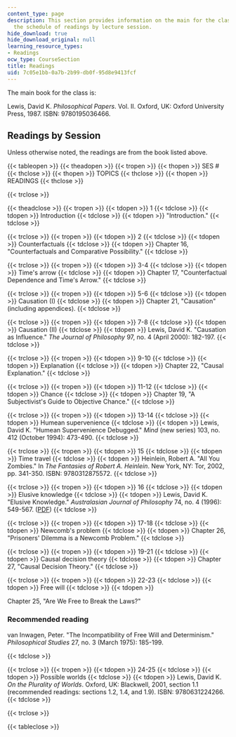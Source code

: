 ```yaml
---
content_type: page
description: This section provides information on the main for the class along with
  the schedule of readings by lecture session.
hide_download: true
hide_download_original: null
learning_resource_types:
- Readings
ocw_type: CourseSection
title: Readings
uid: 7c05e1bb-0a7b-2b99-db0f-95d8e9413fcf
---
```


The main book for the class is:

Lewis, David K. _Philosophical Papers_. Vol. II. Oxford, UK: Oxford University Press, 1987. ISBN: 9780195036466.

Readings by Session
-------------------

Unless otherwise noted, the readings are from the book listed above.

{{< tableopen >}}
{{< theadopen >}}
{{< tropen >}}
{{< thopen >}}
SES #
{{< thclose >}}
{{< thopen >}}
TOPICS
{{< thclose >}}
{{< thopen >}}
READINGS
{{< thclose >}}

{{< trclose >}}

{{< theadclose >}}
{{< tropen >}}
{{< tdopen >}}
1
{{< tdclose >}}
{{< tdopen >}}
Introduction
{{< tdclose >}}
{{< tdopen >}}
"Introduction."
{{< tdclose >}}

{{< trclose >}}
{{< tropen >}}
{{< tdopen >}}
2
{{< tdclose >}}
{{< tdopen >}}
Counterfactuals
{{< tdclose >}}
{{< tdopen >}}
Chapter 16, "Counterfactuals and Comparative Possibility."
{{< tdclose >}}

{{< trclose >}}
{{< tropen >}}
{{< tdopen >}}
3-4
{{< tdclose >}}
{{< tdopen >}}
Time's arrow
{{< tdclose >}}
{{< tdopen >}}
Chapter 17, "Counterfactual Dependence and Time's Arrow."
{{< tdclose >}}

{{< trclose >}}
{{< tropen >}}
{{< tdopen >}}
5-6
{{< tdclose >}}
{{< tdopen >}}
Causation (I)
{{< tdclose >}}
{{< tdopen >}}
Chapter 21, "Causation" (including appendices).
{{< tdclose >}}

{{< trclose >}}
{{< tropen >}}
{{< tdopen >}}
7-8
{{< tdclose >}}
{{< tdopen >}}
Causation (II)
{{< tdclose >}}
{{< tdopen >}}
Lewis, David K. "Causation as Influence." _The Journal of Philosophy_ 97, no. 4 (April 2000): 182-197.
{{< tdclose >}}

{{< trclose >}}
{{< tropen >}}
{{< tdopen >}}
9-10
{{< tdclose >}}
{{< tdopen >}}
Explanation
{{< tdclose >}}
{{< tdopen >}}
Chapter 22, "Causal Explanation."
{{< tdclose >}}

{{< trclose >}}
{{< tropen >}}
{{< tdopen >}}
11-12
{{< tdclose >}}
{{< tdopen >}}
Chance
{{< tdclose >}}
{{< tdopen >}}
Chapter 19, "A Subjectivist's Guide to Objective Chance."
{{< tdclose >}}

{{< trclose >}}
{{< tropen >}}
{{< tdopen >}}
13-14
{{< tdclose >}}
{{< tdopen >}}
Humean supervenience
{{< tdclose >}}
{{< tdopen >}}
Lewis, David K. "Humean Supervenience Debugged." _Mind_ (new series) 103, no. 412 (October 1994): 473-490.
{{< tdclose >}}

{{< trclose >}}
{{< tropen >}}
{{< tdopen >}}
15
{{< tdclose >}}
{{< tdopen >}}
Time travel
{{< tdclose >}}
{{< tdopen >}}
Heinlein, Robert A. "All You Zombies." In _The Fantasies of Robert A. Heinlein_. New York, NY: Tor, 2002, pp. 341-350. ISBN: 9780312875572.
{{< tdclose >}}

{{< trclose >}}
{{< tropen >}}
{{< tdopen >}}
16
{{< tdclose >}}
{{< tdopen >}}
Elusive knowledge
{{< tdclose >}}
{{< tdopen >}}
Lewis, David K. "Elusive Knowledge." _Australasian Journal of Philosophy_ 74, no. 4 (1996): 549-567. ([PDF](https://fitelson.org/epistemology/lewis.pdf))
{{< tdclose >}}

{{< trclose >}}
{{< tropen >}}
{{< tdopen >}}
17-18
{{< tdclose >}}
{{< tdopen >}}
Newcomb's problem
{{< tdclose >}}
{{< tdopen >}}
Chapter 26, "Prisoners' Dilemma is a Newcomb Problem."
{{< tdclose >}}

{{< trclose >}}
{{< tropen >}}
{{< tdopen >}}
19-21
{{< tdclose >}}
{{< tdopen >}}
Causal decision theory
{{< tdclose >}}
{{< tdopen >}}
Chapter 27, "Causal Decision Theory."
{{< tdclose >}}

{{< trclose >}}
{{< tropen >}}
{{< tdopen >}}
22-23
{{< tdclose >}}
{{< tdopen >}}
Free will
{{< tdclose >}}
{{< tdopen >}}


Chapter 25, "Are We Free to Break the Laws?"

### Recommended reading

van Inwagen, Peter. "The Incompatibility of Free Will and Determinism." _Philosophical Studies_ 27, no. 3 (March 1975): 185-199.


{{< tdclose >}}

{{< trclose >}}
{{< tropen >}}
{{< tdopen >}}
24-25
{{< tdclose >}}
{{< tdopen >}}
Possible worlds
{{< tdclose >}}
{{< tdopen >}}
Lewis, David K. _On the Plurality of Worlds_. Oxford, UK: Blackwell, 2001, section 1.1 (recommended readings: sections 1.2, 1.4, and 1.9). ISBN: 9780631224266.
{{< tdclose >}}

{{< trclose >}}

{{< tableclose >}}